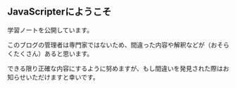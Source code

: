 ## JavaScripterにようこそ

学習ノートを公開しています。

このブログの管理者は専門家ではないため、間違った内容や解釈などが（おそらくたくさん）あると思います。

できる限り正確な内容にするように努めますが、もし間違いを発見された際はお知らせいただけますと幸いです。